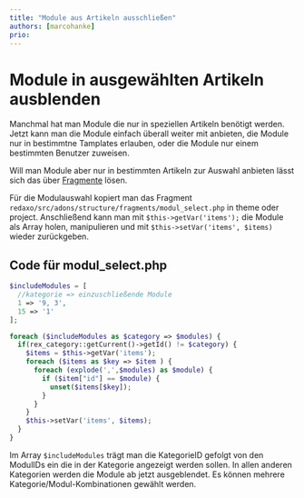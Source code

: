 ```yaml
---
title: "Module aus Artikeln ausschließen"
authors: [marcohanke]
prio:
---
```


# Module in ausgewählten Artikeln ausblenden

Manchmal hat man Module die nur in speziellen Artikeln benötigt werden. Jetzt kann man die Module einfach überall weiter mit anbieten, die Module nur in bestimmtne Tamplates erlauben, oder die Module nur einem bestimmten Benutzer zuweisen.

Will man Module aber nur in bestimmten Artikeln zur Auswahl anbieten lässt sich das über [Fragmente](https://redaxo.org/doku/main/fragmente) lösen.

Für die Modulauswahl kopiert man das Fragment `redaxo/src/adons/structure/fragments/modul_select.php` in theme oder project. Anschließend kann man mit `$this->getVar('items');` die Module als Array holen, manipulieren und mit `$this->setVar('items', $items)` wieder zurückgeben.

## Code für modul_select.php

```php
$includeModules = [
  //kategorie => einzuschließende Module
  1 => '9, 3',
  15 => '1'
];

foreach ($includeModules as $category => $modules) {
  if(rex_category::getCurrent()->getId() != $category) {
    $items = $this->getVar('items');
    foreach ($items as $key => $item ) {
      foreach (explode(',',$modules) as $module) {
        if ($item["id"] == $module) {
          unset($items[$key]);
        }
      }
    }
    $this->setVar('items', $items);
  }
}
```
Im Array `$includeModules` trägt man die KategorieID gefolgt von den ModulIDs ein die in der Kategorie angezeigt werden sollen. In allen anderen Kategorien werden die Module ab jetzt ausgeblendet. Es können mehrere Kategorie/Modul-Kombinationen gewählt werden.

